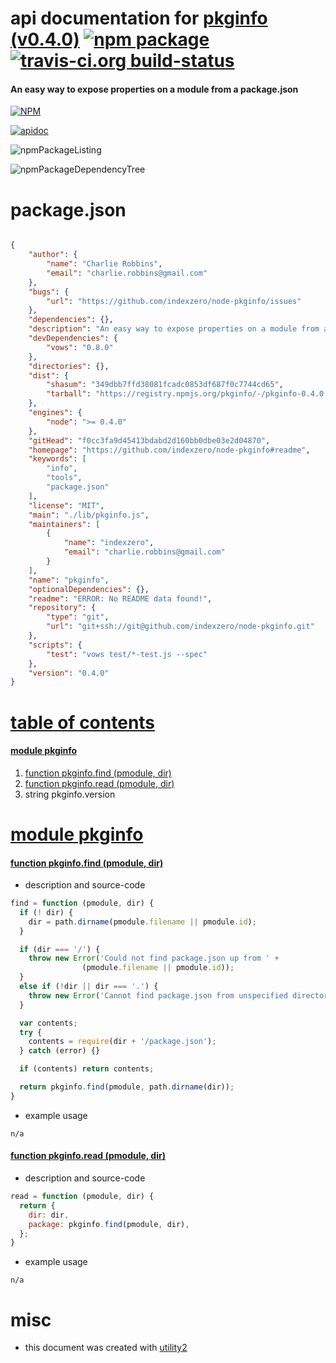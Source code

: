 # api documentation for  [pkginfo (v0.4.0)](https://github.com/indexzero/node-pkginfo#readme)  [![npm package](https://img.shields.io/npm/v/npmdoc-pkginfo.svg?style=flat-square)](https://www.npmjs.org/package/npmdoc-pkginfo) [![travis-ci.org build-status](https://api.travis-ci.org/npmdoc/node-npmdoc-pkginfo.svg)](https://travis-ci.org/npmdoc/node-npmdoc-pkginfo)
#### An easy way to expose properties on a module from a package.json

[![NPM](https://nodei.co/npm/pkginfo.png?downloads=true)](https://www.npmjs.com/package/pkginfo)

[![apidoc](https://npmdoc.github.io/node-npmdoc-pkginfo/build/screenCapture.buildNpmdoc.browser._2Fhome_2Ftravis_2Fbuild_2Fnpmdoc_2Fnode-npmdoc-pkginfo_2Ftmp_2Fbuild_2Fapidoc.html.png)](https://npmdoc.github.io/node-npmdoc-pkginfo/build/apidoc.html)

![npmPackageListing](https://npmdoc.github.io/node-npmdoc-pkginfo/build/screenCapture.npmPackageListing.svg)

![npmPackageDependencyTree](https://npmdoc.github.io/node-npmdoc-pkginfo/build/screenCapture.npmPackageDependencyTree.svg)



# package.json

```json

{
    "author": {
        "name": "Charlie Robbins",
        "email": "charlie.robbins@gmail.com"
    },
    "bugs": {
        "url": "https://github.com/indexzero/node-pkginfo/issues"
    },
    "dependencies": {},
    "description": "An easy way to expose properties on a module from a package.json",
    "devDependencies": {
        "vows": "0.8.0"
    },
    "directories": {},
    "dist": {
        "shasum": "349dbb7ffd38081fcadc0853df687f0c7744cd65",
        "tarball": "https://registry.npmjs.org/pkginfo/-/pkginfo-0.4.0.tgz"
    },
    "engines": {
        "node": ">= 0.4.0"
    },
    "gitHead": "f0cc3fa9d45413bdabd2d160bb0dbe03e2d04870",
    "homepage": "https://github.com/indexzero/node-pkginfo#readme",
    "keywords": [
        "info",
        "tools",
        "package.json"
    ],
    "license": "MIT",
    "main": "./lib/pkginfo.js",
    "maintainers": [
        {
            "name": "indexzero",
            "email": "charlie.robbins@gmail.com"
        }
    ],
    "name": "pkginfo",
    "optionalDependencies": {},
    "readme": "ERROR: No README data found!",
    "repository": {
        "type": "git",
        "url": "git+ssh://git@github.com/indexzero/node-pkginfo.git"
    },
    "scripts": {
        "test": "vows test/*-test.js --spec"
    },
    "version": "0.4.0"
}
```



# <a name="apidoc.tableOfContents"></a>[table of contents](#apidoc.tableOfContents)

#### [module pkginfo](#apidoc.module.pkginfo)
1.  [function <span class="apidocSignatureSpan">pkginfo.</span>find (pmodule, dir)](#apidoc.element.pkginfo.find)
1.  [function <span class="apidocSignatureSpan">pkginfo.</span>read (pmodule, dir)](#apidoc.element.pkginfo.read)
1.  string <span class="apidocSignatureSpan">pkginfo.</span>version



# <a name="apidoc.module.pkginfo"></a>[module pkginfo](#apidoc.module.pkginfo)

#### <a name="apidoc.element.pkginfo.find"></a>[function <span class="apidocSignatureSpan">pkginfo.</span>find (pmodule, dir)](#apidoc.element.pkginfo.find)
- description and source-code
```javascript
find = function (pmodule, dir) {
  if (! dir) {
    dir = path.dirname(pmodule.filename || pmodule.id);
  }

  if (dir === '/') {
    throw new Error('Could not find package.json up from ' +
                (pmodule.filename || pmodule.id));
  }
  else if (!dir || dir === '.') {
    throw new Error('Cannot find package.json from unspecified directory');
  }

  var contents;
  try {
    contents = require(dir + '/package.json');
  } catch (error) {}

  if (contents) return contents;

  return pkginfo.find(pmodule, path.dirname(dir));
}
```
- example usage
```shell
n/a
```

#### <a name="apidoc.element.pkginfo.read"></a>[function <span class="apidocSignatureSpan">pkginfo.</span>read (pmodule, dir)](#apidoc.element.pkginfo.read)
- description and source-code
```javascript
read = function (pmodule, dir) {
  return {
    dir: dir,
    package: pkginfo.find(pmodule, dir),
  };
}
```
- example usage
```shell
n/a
```



# misc
- this document was created with [utility2](https://github.com/kaizhu256/node-utility2)
